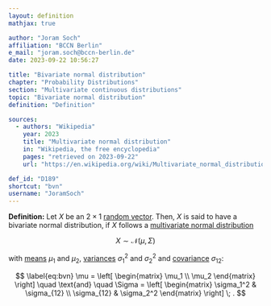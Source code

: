 ```yaml
---
layout: definition
mathjax: true

author: "Joram Soch"
affiliation: "BCCN Berlin"
e_mail: "joram.soch@bccn-berlin.de"
date: 2023-09-22 10:56:27

title: "Bivariate normal distribution"
chapter: "Probability Distributions"
section: "Multivariate continuous distributions"
topic: "Bivariate normal distribution"
definition: "Definition"

sources:
  - authors: "Wikipedia"
    year: 2023
    title: "Multivariate normal distribution"
    in: "Wikipedia, the free encyclopedia"
    pages: "retrieved on 2023-09-22"
    url: "https://en.wikipedia.org/wiki/Multivariate_normal_distribution#Bivariate_case"

def_id: "D189"
shortcut: "bvn"
username: "JoramSoch"
---
```



**Definition:** Let $X$ be an $2 \times 1$ [random vector](/D/rvec). Then, $X$ is said to have a bivariate normal distribution, if $X$ follows a [multivariate normal distribution](/D/mvn)

$$ \label{eq:mvn}
X \sim \mathcal{N}(\mu, \Sigma)
$$

with [means](/D/mean) $\mu_1$ and $\mu_2$, [variances](/D/var) $\sigma_1^2$ and $\sigma_2^2$ and [covariance](/D/cov) $\sigma_{12}$:

$$ \label{eq:bvn}
\mu = \left[ \begin{matrix} \mu_1 \\ \mu_2 \end{matrix} \right]
\quad \text{and} \quad
\Sigma = \left[ \begin{matrix} \sigma_1^2 & \sigma_{12} \\ \sigma_{12} & \sigma_2^2 \end{matrix} \right] \; .
$$